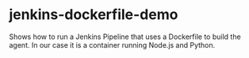 # jenkins-dockerfile-demo

Shows how to run a Jenkins Pipeline that uses a Dockerfile to build the agent.
In our case it is a container running Node.js and Python.
